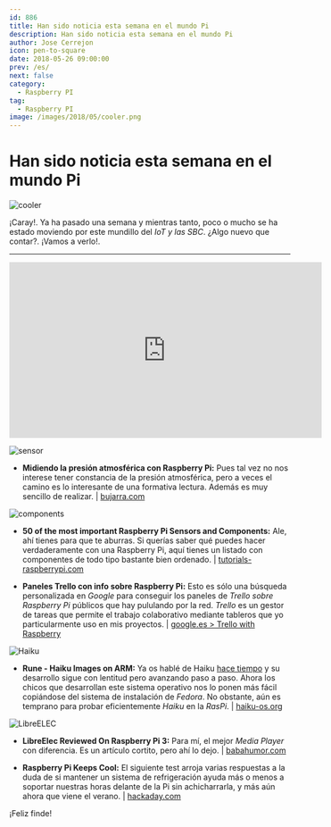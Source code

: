 ```yaml
---
id: 886
title: Han sido noticia esta semana en el mundo Pi
description: Han sido noticia esta semana en el mundo Pi
author: Jose Cerrejon
icon: pen-to-square
date: 2018-05-26 09:00:00
prev: /es/
next: false
category:
  - Raspberry PI
tag:
  - Raspberry PI
image: /images/2018/05/cooler.png
---
```


# Han sido noticia esta semana en el mundo Pi

![cooler](/images/2018/05/cooler.png)

¡Caray!. Ya ha pasado una semana y mientras tanto, poco o mucho se ha estado moviendo por este mundillo del *IoT y las SBC*. ¿Algo nuevo que contar?. ¡Vamos a verlo!. 

- - -
<iframe width="560" height="315" src="https://www.youtube.com/embed/lHwvoFLbAkM?rel=0" frameborder="0" allow="autoplay; encrypted-media" allowfullscreen></iframe>

![sensor](/images/2018/05/sensor.png)

* **Midiendo la presión atmosférica con Raspberry Pi:** Pues tal vez no nos interese tener constancia de la presión atmosférica, pero a veces el camino es lo interesante de una formativa lectura. Además es muy sencillo de realizar. | [bujarra.com](http://www.bujarra.com/midiendo-la-presion-atmosferica-con-raspberry-pi/)

![components](/images/2018/05/components.png)

* **50 of the most important Raspberry Pi Sensors and Components:** Ale, ahí tienes para que te aburras. Si querías saber qué puedes hacer verdaderamente con una Raspberry Pi, aquí tienes un listado con componentes de todo tipo bastante bien ordenado. | [tutorials-raspberrypi.com](https://tutorials-raspberrypi.com/raspberry-pi-sensors-overview-50-important-components/)

* **Paneles Trello con info sobre Raspberry Pi:** Esto es sólo una búsqueda personalizada en *Google* para conseguir los paneles de *Trello sobre Raspberry Pi* públicos que hay pululando por la red. *Trello* es un gestor de tareas que permite el trabajo colaborativo mediante tableros que yo particularmente uso en mis proyectos.  | [google.es > Trello with Raspberry](https://www.google.es/search?ei=hfoIW_2qH4fvUq78veAJ&q=inurl%3Ahttps%3A%2F%2Ftrello.com+AND+intext%3Araspberry&oq=inurl%3Ahttps%3A%2F%2Ftrello.com+AND+intext%3Araspberry&gs_l=psy-ab.3...11640.13914.0.14092.14.14.0.0.0.0.124.1134.11j3.14.0....0...1c.1.64.psy-ab..0.0.0....0.5QHLNFwlFgM)

![Haiku](/images/2017/05/apps-prefs.png)

* **Rune - Haiku Images on ARM:** Ya os hablé de Haiku [hace tiempo](/post.php?id=797) y su desarrollo sigue con lentitud pero avanzando paso a paso. Ahora los chicos que desarrollan este sistema operativo nos lo ponen más fácil copiándose del sistema de instalación de *Fedora*. No obstante, aún es temprano para probar eficientemente *Haiku* en la *RasPi*. | [haiku-os.org](https://www.haiku-os.org/blog/kallisti5/2018-05-19_rune_-_haiku_images_on_arm/)

![LibreELEC](/images/2017/05/libreelec.png)

* **LibreElec Reviewed On Raspberry Pi 3:** Para mí, el mejor *Media Player* con diferencia. Es un artículo cortito, pero ahí lo dejo. | [babahumor.com](https://www.babahumor.com/libreelec-review-raspberry-pi-3/)

* **Raspberry Pi Keeps Cool:** El siguiente test arroja varias respuestas a la duda de si mantener un sistema de refrigeración ayuda más o menos a soportar nuestras horas delante de la Pi sin achicharrarla, y más aún ahora que viene el verano. | [hackaday.com](https://hackaday.com/2018/05/22/raspberry-pi-keeps-cool/)







¡Feliz finde!